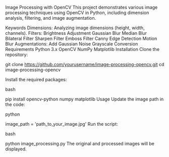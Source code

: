 Image Processing with OpenCV
This project demonstrates various image processing techniques using OpenCV in Python, including dimension analysis, filtering, and image augmentation.

Keywords
Dimensions: Analyzing image dimensions (height, width, channels).
Filters:
Brightness Adjustment
Gaussian Blur
Median Blur
Bilateral Filter
Sharpen Filter
Emboss Filter
Canny Edge Detection
Motion Blur
Augmentations:
Add Gaussian Noise
Grayscale Conversion
Requirements
Python 3.x
OpenCV
NumPy
Matplotlib
Installation
Clone the repository:

git clone https://github.com/yourusername/image-processing-opencv.git
cd image-processing-opencv

Install the required packages:

bash

pip install opencv-python numpy matplotlib Usage Update the image path in the code:

python

image_path = 'path_to_your_image.jpg' Run the script:

bash

python image_processing.py The original and processed images will be displayed.
